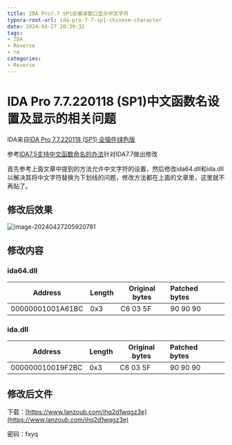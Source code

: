 ```yaml
---
title: IDA Pro7.7 SP1反编译窗口显示中文字符
typora-root-url: ida-pro-7-7-sp1-chinese-character
date: 2024-04-27 20:39:32
tags: 
- IDA
- Reverse
- re
categories:
- Reverse
---
```

# IDA Pro 7.7.220118 (SP1)中文函数名设置及显示的相关问题

IDA来自[IDA Pro 7.7.220118 (SP1) 全插件绿色版](https://www.52pojie.cn/thread-1584115-1-1.html)

参考[IDA7.5支持中文函数命名的办法](https://www.52pojie.cn/thread-1414525-1-1.html)针对IDA7.7做出修改

首先参考上面文章中提到的方法允许中文字符的设置，然后修改ida64.dll和ida.dll以解决其将中文字符替换为下划线的问题，修改方法都在上面的文章里，这里就不再贴了。

## 修改后效果

![image-20240427205920781](image-20240427205920781.png)

## 修改内容

### ida64.dll


| Address          | Length | Original bytes | Patched bytes |      |
| ---------------- | ------ | -------------- | :------------ | ---- |
| 00000001001A61BC | 0x3    | C6 03 5F       | 90 90 90      |      |

### ida.dll

| Address          | Length | Original bytes | Patched bytes |      |
| ---------------- | ------ | -------------- | :------------ | ---- |
| 000000010019F2BC | 0x3    | C6 03 5F       | 90 90 90      |      |

## 修改后文件

下载：[https://www.lanzoub.com/ihq2d1wqgz3e](https://www.lanzoub.com/ihq2d1wqgz3e) 

密码：fxyq

